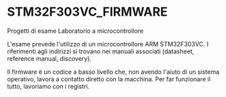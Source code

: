 # STM32F303VC_FIRMWARE
Progetti di esame Laboratorio a microcontrollore

L'esame prevede l'utilizzo di un microcontrollore ARM STM32F303VC.
I riferimenti agli indirizzi si trovano nei manuali associati (datasheet, reference manual, discovery).

Il firmware è un codice a basso livello che, non avendo l'aiuto di un sistema operativo, lavora a contatto diretto con la macchina.
Per far funzionare il tutto, lavoriamo con i registri.
